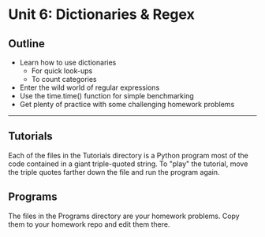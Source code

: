 Unit 6: Dictionaries & Regex
============================

## Outline ##

+ Learn how to use dictionaries
	+ For quick look-ups
	+ To count categories
+ Enter the wild world of regular expressions
+ Use the time.time() function for simple benchmarking
+ Get plenty of practice with some challenging homework problems

------------------------------------------------------------------------------

## Tutorials ##

Each of the files in the Tutorials directory is a Python program most of the
code contained in a giant triple-quoted string. To "play" the tutorial, move
the triple quotes farther down the file and run the program again.

## Programs ##

The files in the Programs directory are your homework problems. Copy them to
your homework repo and edit them there.

